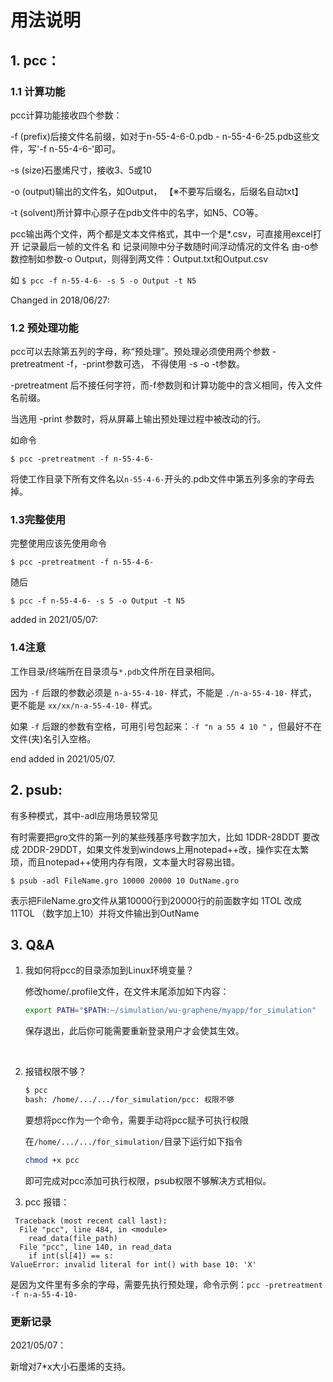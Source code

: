 # 用法说明

## 1. pcc：

### 1.1 计算功能

pcc计算功能接收四个参数：

-f (prefix)后接文件名前缀，如对于n-55-4-6-0.pdb  -  n-55-4-6-25.pdb这些文件，写'-f n-55-4-6-'即可。

-s (size)石墨烯尺寸，接收3、5或10

-o (output)输出的文件名，如Output，
    【※不要写后缀名，后缀名自动txt】

-t (solvent)所计算中心原子在pdb文件中的名字，如N5、CO等。

pcc输出两个文件，两个都是文本文件格式，其中一个是*.csv，可直接用excel打开
记录最后一帧的文件名 和 记录间隙中分子数随时间浮动情况的文件名 由-o参数控制如参数-o Output，则得到两文件：Output.txt和Output.csv

如
`$ pcc -f n-55-4-6- -s 5 -o Output -t N5`



Changed in 2018/06/27:

### 1.2 预处理功能

pcc可以去除第五列的字母，称“预处理”。预处理必须使用两个参数 -pretreatment   -f，-print参数可选， 不得使用 -s  -o  -t参数。

-pretreatment 后不接任何字符，而-f参数则和计算功能中的含义相同，传入文件名前缀。

当选用 -print 参数时，将从屏幕上输出预处理过程中被改动的行。

如命令

`$ pcc -pretreatment -f n-55-4-6-`

将使工作目录下所有文件名以`n-55-4-6-`开头的.pdb文件中第五列多余的字母去掉。



### 1.3完整使用

完整使用应该先使用命令

`$ pcc -pretreatment -f n-55-4-6-`

随后

`$ pcc -f n-55-4-6- -s 5 -o Output -t N5`



added in 2021/05/07:

### 1.4注意
工作目录/终端所在目录须与`*.pdb`文件所在目录相同。

因为 `-f` 后跟的参数必须是 `n-a-55-4-10-` 样式，不能是 `./n-a-55-4-10-` 样式，更不能是 `xx/xx/n-a-55-4-10-` 样式。

如果 `-f` 后跟的参数有空格，可用引号包起来：`-f "n a 55 4 10 "` ，但最好不在文件(夹)名引入空格。

end added in 2021/05/07.


## 2. psub:
有多种模式，其中-adl应用场景较常见

有时需要把gro文件的第一列的某些残基序号数字加大，比如 1DDR-28DDT 要改成 2DDR-29DDT，如果文件发到windows上用notepad++改，操作实在太繁琐，而且notepad++使用内存有限，文本量大时容易出错。

`$ psub -adl FileName.gro 10000 20000 10 OutName.gro`

表示把FileName.gro文件从第10000行到20000行的前面数字如 1TOL 改成 11TOL （数字加上10）并将文件输出到OutName



## 3. Q&A

1. 我如何将pcc的目录添加到Linux环境变量？

   修改home/.profile文件，在文件末尾添加如下内容：

   ```bash
   export PATH="$PATH:~/simulation/wu-graphene/myapp/for_simulation"
   ```

   保存退出，此后你可能需要重新登录用户才会使其生效。

   ​

2. 报错权限不够？

   ```bash
   $ pcc
   bash: /home/.../.../for_simulation/pcc: 权限不够
   ```

   要想将pcc作为一个命令，需要手动将pcc赋予可执行权限

   在`/home/.../.../for_simulation/`目录下运行如下指令

   ```bash
   chmod +x pcc
   ```

   即可完成对pcc添加可执行权限，psub权限不够解决方式相似。
3. pcc 报错：
```
 Traceback (most recent call last):
  File "pcc", line 484, in <module>
    read_data(file_path)
  File "pcc", line 140, in read_data
    if int(sl[4]) == s:
ValueError: invalid literal for int() with base 10: 'X'
```

是因为文件里有多余的字母，需要先执行预处理，命令示例：`pcc -pretreatment -f n-a-55-4-10-`

### 更新记录

2021/05/07：

新增对7*x大小石墨烯的支持。